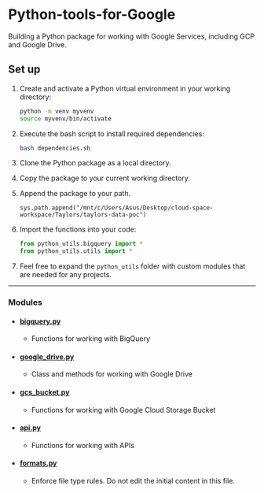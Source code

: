 <!-- <h1 style="text-align: center;"> -->
# Python-tools-for-Google
<!-- </h1> -->

Building a Python package for working with Google Services, including GCP and Google Drive.

## Set up
1. Create and activate a Python virtual environment in your working directory:

	```bash
	python -m venv myvenv
	source myvenv/bin/activate
	```

2. Execute the bash script to install required dependencies:
	```bash
	bash dependencies.sh
	```

3. Clone the Python package as a local directory.
4. Copy the package to your current working directory.
5. Append the package to your path.
	```
	sys.path.append("/mnt/c/Users/Asus/Desktop/cloud-space-workspace/Taylors/taylors-data-poc")
	```
6. Import the functions into your code:
	```py
	from python_utils.bigquery import *
	from python_utils.utils import *
	```
7. Feel free to expand the `python_utils` folder with custom modules that are needed for any projects.

---

### Modules

- #### **[bigquery.py](https://github.com/nacht29/Python-tools-for-Google/blob/main/docs/bigquery.md)**
	- Functions for working with BigQuery

- #### **[google_drive.py](https://github.com/nacht29/Python-tools-for-Google/blob/main/docs/google_drive.md)**
	- Class and methods for working with Google Drive

- #### **[gcs_bucket.py](https://github.com/nacht29/Python-tools-for-Google/blob/main/docs/gcs_bucket.md)**
	- Functions for working with Google Cloud Storage Bucket

- #### **[api.py](https://github.com/nacht29/Python-tools-for-Google/blob/main/docs/api.md)**
	- Functions for working with APIs 

<!-- - #### **[utils.py](https://github.com/nacht29/Python-tools-for-Google/blob/main/docs/utils.md)**
	- Utility functions -->

- #### **[formats.py](https://github.com/nacht29/Python-tools-for-Google/blob/main/docs/formats.md)**
	- Enforce file type rules. Do not edit the initial content in this file.
